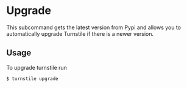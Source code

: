 Upgrade
=======

This subcommand gets the latest version from Pypi and allows you to automatically upgrade Turnstile if there is a newer
version.

Usage
-----
To upgrade turnstile run

    $ turnstile upgrade